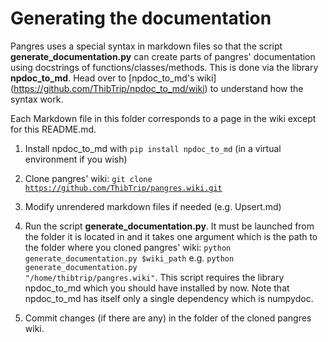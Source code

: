 # Generating the documentation

Pangres uses a special syntax in markdown files so that the script **generate_documentation.py** can create parts of pangres' documentation using docstrings of functions/classes/methods. This is done via the library **npdoc_to_md**. Head over to [npdoc_to_md's wiki] (https://github.com/ThibTrip/npdoc_to_md/wiki) to understand how the syntax work.

Each Markdown file in this folder corresponds to a page in the wiki except for this README.md.

1. Install npdoc_to_md with <code>pip install npdoc_to_md</code> (in a virtual environment if you wish)

2. Clone pangres' wiki: <code>git clone https://github.com/ThibTrip/pangres.wiki.git</code>

3. Modify unrendered markdown files if needed (e.g. Upsert.md)

4. Run the script **generate_documentation.py**. It must be launched from the folder it is located in and it takes one argument which is the path to the folder where you cloned pangres' wiki: <code>python generate_documentation.py $wiki_path</code> e.g. <code>python generate_documentation.py "/home/thibtrip/pangres.wiki"</code>. This script requires the library npdoc_to_md which you should have installed by now. Note that npdoc_to_md has itself only a single dependency which is numpydoc.

5. Commit changes (if there are any) in the folder of the cloned pangres wiki.
